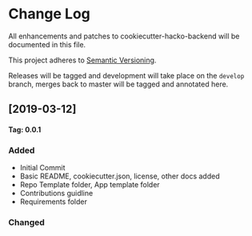 # Change Log
All enhancements and patches to cookiecutter-hacko-backend will be documented in this file.

This project adheres to [Semantic Versioning](http://semver.org/).

Releases will be tagged and development will take place on the `develop` branch, merges back to master will be tagged and annotated here.

## [2019-03-12]
#### Tag: 0.0.1

### Added

- Initial Commit
- Basic README, cookiecutter.json, license, other docs added
- Repo Template folder, App template folder
- Contributions guidline
- Requirements folder

### Changed
